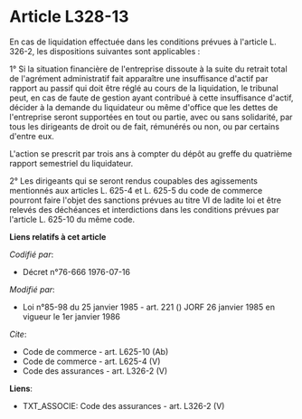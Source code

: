 # Article L328-13

En cas de liquidation effectuée dans les conditions prévues à l'article L. 326-2, les dispositions suivantes sont
applicables : 

1° Si la situation financière de l'entreprise dissoute à la suite du retrait total de l'agrément administratif fait
apparaître une insuffisance d'actif par rapport au passif qui doit être réglé au cours de la liquidation, le tribunal peut,
en cas de faute de gestion ayant contribué à cette insuffisance d'actif, décider à la demande du liquidateur ou même d'office
que les dettes de l'entreprise seront supportées en tout ou partie, avec ou sans solidarité, par tous les dirigeants de droit
ou de fait, rémunérés ou non, ou par certains d'entre eux. 

L'action se prescrit par trois ans à compter du dépôt au greffe du quatrième rapport semestriel du liquidateur. 

2° Les dirigeants qui se seront rendus coupables des agissements mentionnés aux articles L. 625-4 et L. 625-5 du code de
commerce pourront faire l'objet des sanctions prévues au titre VI de ladite loi et être relevés des déchéances et
interdictions dans les conditions prévues par l'article L. 625-10 du même code.

**Liens relatifs à cet article**

_Codifié par_:

  - Décret n°76-666 1976-07-16

_Modifié par_:

  - Loi n°85-98 du 25 janvier 1985 - art. 221 () JORF 26 janvier 1985 en vigueur le 1er janvier 1986

_Cite_:

  - Code de commerce - art. L625-10 (Ab)
  - Code de commerce - art. L625-4 (V)
  - Code des assurances - art. L326-2 (V)

**Liens**:

  - TXT_ASSOCIE: Code des assurances - art. L326-2 (V)
